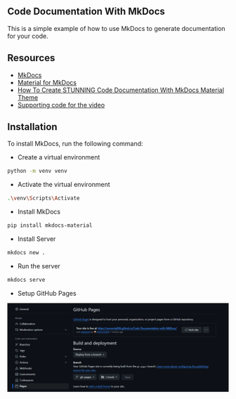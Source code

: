 ## Code Documentation With MkDocs

This is a simple example of how to use MkDocs to generate documentation for your code.

## Resources

- [MkDocs](https://squidfunk.github.io/mkdocs-material/getting-started/)
- [Material for MkDocs](https://squidfunk.github.io/mkdocs-material/)
- [How To Create STUNNING Code Documentation With MkDocs Material Theme](https://youtu.be/Q-YA_dA8C20?si=YV01u_LMFK4zi8a6)
- [Supporting code for the video](https://github.com/james-willett/mkdocs-material-youtube-tutorial/tree/main)

## Installation

To install MkDocs, run the following command:

- Create a virtual environment

```bash
python -m venv venv
```

- Activate the virtual environment

```bash
.\venv\Scripts\Activate
```

- Install MkDocs

```bash
pip install mkdocs-material
```

- Install Server

```bash
mkdocs new .
```

- Run the server

```bash
mkdocs serve
```

- Setup GitHub Pages

![alt text](./assets/image.png)
